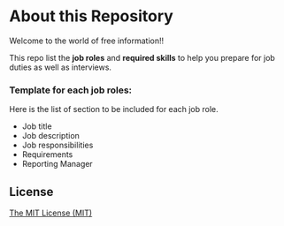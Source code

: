 # About this Repository
Welcome to the world of free information!!

This repo list the **job roles** and **required skills** to help you prepare for job duties as well as interviews.

### Template for each job roles:
Here is the list of section to be included for each job role. 
- Job title
- Job description
- Job responsibilities
- Requirements
- Reporting Manager

## License
[The MIT License (MIT)](https://github.com/roleskills/job-roles/blob/main/LICENSE)
